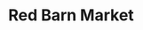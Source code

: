 ---
title: "Red Barn Market"
url: /saint-clair/red-barn-market-south-range-road/
shop: convenience
---